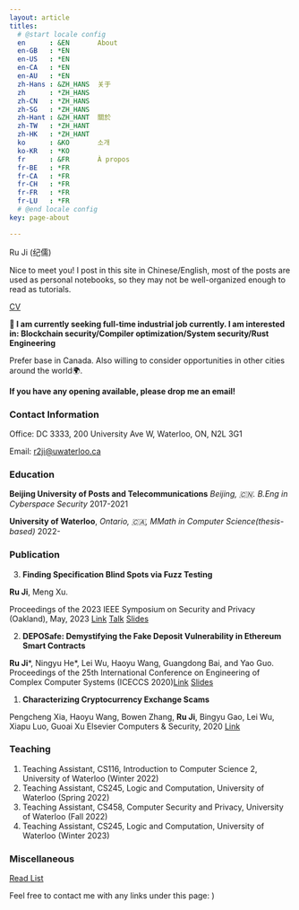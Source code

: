```yaml
---
layout: article
titles:
  # @start locale config
  en      : &EN       About
  en-GB   : *EN
  en-US   : *EN
  en-CA   : *EN
  en-AU   : *EN
  zh-Hans : &ZH_HANS  关于
  zh      : *ZH_HANS
  zh-CN   : *ZH_HANS
  zh-SG   : *ZH_HANS
  zh-Hant : &ZH_HANT  關於
  zh-TW   : *ZH_HANT
  zh-HK   : *ZH_HANT
  ko      : &KO       소개
  ko-KR   : *KO
  fr      : &FR       À propos
  fr-BE   : *FR
  fr-CA   : *FR
  fr-CH   : *FR
  fr-FR   : *FR
  fr-LU   : *FR
  # @end locale config
key: page-about

---
```


Ru Ji (纪儒)

Nice to meet you! I post in this site in Chinese/English, most of the posts are used as personal notebooks, so they may not be well-organized enough to read as tutorials.

[CV](https://github.com/Kindhearted57/CV/blob/master/cv-Eng/Ru-JI-cv.pdf)

**👀 I am currently seeking full-time industrial job currently. I am interested in: Blockchain security/Compiler optimization/System security/Rust Engineering**

Prefer base in Canada. Also willing to consider opportunities in other cities around the world🌍.

**If you have any opening available, please drop me an email!**



### Contact Information

Office: DC 3333, 200 University Ave W, Waterloo, ON, N2L 3G1

Email: r2ji@uwaterloo.ca


### Education

**Beijing University of Posts and Telecommunications**  *Beijing, 🇨🇳. B.Eng in Cyberspace Security* 2017-2021


**University of Waterloo**, *Ontario, 🇨🇦, MMath in Computer Science(thesis-based)* 2022- 

### Publication

3. **Finding Specification Blind Spots via Fuzz Testing** 

**Ru Ji**, Meng Xu.

Proceedings of the 2023 IEEE Symposium on Security and Privacy (Oakland), May, 2023 [Link](https://www.computer.org/csdl/proceedings-article/sp/2023/933600c708/1Nrc04SNlCw) [Talk](https://youtu.be/VVjYYDcTbPc) [Slides]()

2. **DEPOSafe: Demystifying the Fake Deposit Vulnerability in Ethereum Smart Contracts**

**Ru Ji***, Ningyu He*, Lei Wu, Haoyu Wang, Guangdong Bai, and Yao Guo.
Proceedings of the 25th International Conference on Engineering of Complex Computer Systems (ICECCS 2020)[Link](https://ieeexplore.ieee.org/document/9376204) [Slides]()

1. **Characterizing Cryptocurrency Exchange Scams**

Pengcheng Xia, Haoyu Wang, Bowen Zhang, **Ru Ji**, Bingyu Gao, Lei Wu, Xiapu Luo, Guoai Xu
Elsevier Computers & Security, 2020 [Link](https://www.sciencedirect.com/science/article/pii/S0167404820302662)


### Teaching

1. Teaching Assistant, CS116, Introduction to Computer Science 2, University of Waterloo (Winter 2022)
2. Teaching Assistant, CS245, Logic and Computation, University of Waterloo (Spring 2022)
3. Teaching Assistant, CS458, Computer Security and Privacy, University of Waterloo (Fall 2022)
4. Teaching Assistant, CS245, Logic and Computation, University of Waterloo (Winter 2023)


### Miscellaneous

[Read List](https://circular-sapphire-fc4.notion.site/4c7e4bfdc78941cab52e19673a7baa66?v=24ede8559fcb4dfb8c4b8cfbb2d33a87)

Feel free to contact me with any links under this page: )
